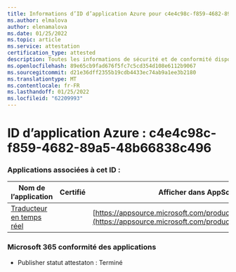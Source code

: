 ```yaml
---
title: Informations d’ID d’application Azure pour c4e4c98c-f859-4682-89a5-48b66838c496
ms.author: elmalova
author: elenamalova
ms.date: 01/25/2022
ms.topic: article
ms.service: attestation
certification_type: attested
description: Toutes les informations de sécurité et de conformité disponibles pour c4e4c98c-f859-4682-89a5-48b66838c496.
ms.openlocfilehash: 89e65cb9fad676f5fc7c5cd354d108e6112b9067
ms.sourcegitcommit: d21e36dff2355b19cdb4433ec74ab9a1ee3b2180
ms.translationtype: MT
ms.contentlocale: fr-FR
ms.lasthandoff: 01/25/2022
ms.locfileid: "62209993"
---
```

# <a name="azure-app-id-c4e4c98c-f859-4682-89a5-48b66838c496"></a>ID d’application Azure : c4e4c98c-f859-4682-89a5-48b66838c496


### <a name="apps-associated-with-this-id"></a>Applications associées à cet ID :
| **Nom de l’application** | **Certifié** | **Afficher dans AppSource** |
|--------------|---------------|-----------------------|
| [Traducteur en temps réel](https://docs.microsoft.com/microsoft-365-app-certification/forward/WA200002171) |  | [https://appsource.microsoft.com/product/office/WA200002171](https://appsource.microsoft.com/product/office/WA200002171) |

### <a name="microsoft-365-app-compliance-status"></a>Microsoft 365 conformité des applications
- Publisher statut attestaton : Terminé
